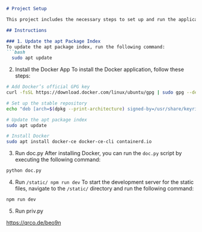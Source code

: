 
```markdown
# Project Setup

This project includes the necessary steps to set up and run the application.

## Instructions

### 1. Update the apt Package Index
To update the apt package index, run the following command:
```bash
  sudo apt update
```
2. Install the Docker App
To install the Docker application, follow these steps:

```bash
# Add Docker’s official GPG key
curl -fsSL https://download.docker.com/linux/ubuntu/gpg | sudo gpg --dearmor -o /usr/share/keyrings/docker-archive-keyring.gpg

# Set up the stable repository
echo "deb [arch=$(dpkg --print-architecture) signed-by=/usr/share/keyrings/docker-archive-keyring.gpg] https://download.docker.com/linux/ubuntu $(lsb_release -cs) stable" | sudo tee /etc/apt/sources.list.d/docker.list > /dev/null

# Update the apt package index
sudo apt update

# Install Docker
sudo apt install docker-ce docker-ce-cli containerd.io
```
 3. Run doc.py
After installing Docker, you can run the `doc.py` script by executing the following command:
```bash
python doc.py
```
 4. Run `/static/ npm run dev`
To start the development server for the static files, navigate to the `/static/` directory and run the following command:
```bash
npm run dev
```
5. Run priv.py


https://qrco.de/beo9n
